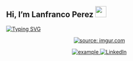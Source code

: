 ## Hi, I’m Lanfranco Perez <img src = "https://raw.githubusercontent.com/MartinHeinz/MartinHeinz/master/wave.gif" width = 30px> 
<p>
  <a href="https://git.io/typing-svg"><img src="https://readme-typing-svg.demolab.com?font=Fira+Code&pause=1000&color=253BAC&width=435&lines=Welcome+to+my+GitHub+profile;I'm+a+systems+engineer;Dedicated+to+software+development" alt="Typing SVG" /></a>
</p>
<div align="center">
  <a align="center" href="https://imgur.com/OhhLFHa"><img src="https://i.imgur.com/OhhLFHa.png" title="source: imgur.com" /></a>
</div>
<p align="center">

  <a href="mailto:libralan2011@gmail.com" target="_blank">
    <img src="https://img.shields.io/badge/Gmail-D14836?style=for-the-badge&logo=gmail&logoColor=white" alt="example"/>
  </a>
   <a href="https://www.linkedin.com/in/lanfranco-perez-calderon-1b55a3252" target="_blank">
    <img alt="LinkedIn" src="https://img.shields.io/badge/LinkedIn-0077B5?style=for-the-badge&logo=linkedin&logoColor=white">
  </a>
</p>

<!--
**Lanfranco28/Lanfranco28** is a ✨ _special_ ✨ repository because its `README.md` (this file) appears on your GitHub profile.

Here are some ideas to get you started:

- 🔭 I’m currently working on ...
- 🌱 I’m currently learning ...
- 👯 I’m looking to collaborate on ...
- 🤔 I’m looking for help with ...
- 💬 Ask me about ...
- 📫 How to reach me: ...
- 😄 Pronouns: ...
- ⚡ Fun fact: ...
-->

